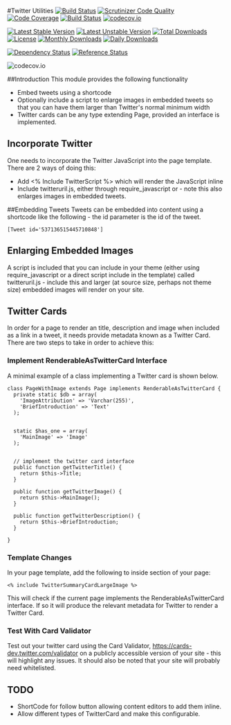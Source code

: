 #Twitter Utilities
[![Build Status](https://travis-ci.org/gordonbanderson/weboftalent-twitter-tools.svg?branch=master)](https://travis-ci.org/gordonbanderson/weboftalent-twitter-tools)
[![Scrutinizer Code Quality](https://scrutinizer-ci.com/g/gordonbanderson/weboftalent-twitter-tools/badges/quality-score.png?b=master)](https://scrutinizer-ci.com/g/gordonbanderson/weboftalent-twitter-tools/?branch=master)
[![Code Coverage](https://scrutinizer-ci.com/g/gordonbanderson/weboftalent-twitter-tools/badges/coverage.png?b=master)](https://scrutinizer-ci.com/g/gordonbanderson/weboftalent-twitter-tools/?branch=master)
[![Build Status](https://scrutinizer-ci.com/g/gordonbanderson/weboftalent-twitter-tools/badges/build.png?b=master)](https://scrutinizer-ci.com/g/gordonbanderson/weboftalent-twitter-tools/build-status/master)
[![codecov.io](https://codecov.io/github/gordonbanderson/weboftalent-twitter-tools/coverage.svg?branch=master)](https://codecov.io/github/gordonbanderson/weboftalent-twitter-tools?branch=master)

[![Latest Stable Version](https://poser.pugx.org/weboftalent/twitter-tools/version)](https://packagist.org/packages/weboftalent/twitter-tools)
[![Latest Unstable Version](https://poser.pugx.org/weboftalent/twitter-tools/v/unstable)](//packagist.org/packages/weboftalent/twitter-tools)
[![Total Downloads](https://poser.pugx.org/weboftalent/twitter-tools/downloads)](https://packagist.org/packages/weboftalent/twitter-tools)
[![License](https://poser.pugx.org/weboftalent/twitter-tools/license)](https://packagist.org/packages/weboftalent/twitter-tools)
[![Monthly Downloads](https://poser.pugx.org/weboftalent/twitter-tools/d/monthly)](https://packagist.org/packages/weboftalent/twitter-tools)
[![Daily Downloads](https://poser.pugx.org/weboftalent/twitter-tools/d/daily)](https://packagist.org/packages/weboftalent/twitter-tools)

[![Dependency Status](https://www.versioneye.com/php/weboftalent:twitter-tools/badge.svg)](https://www.versioneye.com/php/weboftalent:twitter-tools)
[![Reference Status](https://www.versioneye.com/php/weboftalent:twitter-tools/reference_badge.svg?style=flat)](https://www.versioneye.com/php/weboftalent:twitter-tools/references)

![codecov.io](https://codecov.io/github/gordonbanderson/weboftalent-twitter-tools/branch.svg?branch=master)

##Introduction
This module provides the following functionality
* Embed tweets using a shortcode
* Optionally include a script to enlarge images in embedded tweets so that you can have them larger than Twitter's normal minimum width
* Twitter cards can be any type extending Page, provided an interface is implemented.

## Incorporate Twitter
One needs to incorporate the Twitter JavaScript into the page template.  There are 2 ways of doing this:
* Add <% Include TwitterScript %> which will render the JavaScript inline
* Include twitteruril.js, either through require_javascript or - note this also enlarges images in embedded tweets.

##Embedding Tweets
Tweets can be embedded into content using a shortcode like the following - the id parameter is the id of the tweet.

    [Tweet id='537136515445710848']

## Enlarging Embedded Images
A script is included that you can include in your theme (either using require_javascript or a direct
 script include in the template) called twitteruril.js - include this and larger (at source size, 
 perhaps not theme size) embedded images will render on your site.

## Twitter Cards
In order for a page to render an title, description and image when included as a link in a tweet, it needs provide metadata known as a Twitter Card.  There are two steps to take in order to achieve this:

### Implement RenderableAsTwitterCard Interface
A  minimal example of a class implementing a Twitter card is shown below.

```
class PageWithImage extends Page implements RenderableAsTwitterCard {
  private static $db = array(
    'ImageAttribution' => 'Varchar(255)',
    'BriefIntroduction' => 'Text'
  );


  static $has_one = array(
    'MainImage' => 'Image'
  );


  // implement the twitter card interface
  public function getTwitterTitle() {
    return $this->Title;
  }

  public function getTwitterImage() {
    return $this->MainImage();
  }

  public function getTwitterDescription() {
    return $this->BriefIntroduction;
  }

}
```

### Template Changes
In your page template, add the following to inside <head></head> section of your page:

```
<% include TwitterSummaryCardLargeImage %>
```

This will check if the current page implements the RenderableAsTwitterCard interface.  If so it will produce the relevant metadata for Twitter to render a Twitter Card.


### Test With Card Validator
Test out your twitter card using the Card Validator, https://cards-dev.twitter.com/validator on a publicly accessible version of your site - this will highlight any issues.  It should also be noted that your site will probably need whitelisted.

## TODO
* ShortCode for follow button allowing content editors to add them inline.
* Allow different types of TwitterCard and make this configurable.
